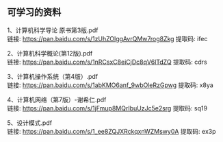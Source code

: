 ## 可学习的资料
1、计算机科学导论  原书第3版.pdf  
链接: https://pan.baidu.com/s/1zUhZOlggAvrQMw7rog8Zkg 提取码: ifec

2、计算机科学概论(第12版).pdf  
链接: https://pan.baidu.com/s/1nRCsxC8eiCjDc8qV6lTdZQ 提取码: cdrs

3、计算机操作系统（第4版）.pdf  
链接: https://pan.baidu.com/s/1abKMO6anf_9wbOleRzGpwg 提取码: x8ya

4、计算机网络（第7版）-谢希仁.pdf  
链接: https://pan.baidu.com/s/1jFmup8MQrIbuUzJc5e2srg 提取码: sq19

5、设计模式.pdf  
链接: https://pan.baidu.com/s/1_ee8ZQJXRckqxnWZMswy0A 提取码: ex3p


